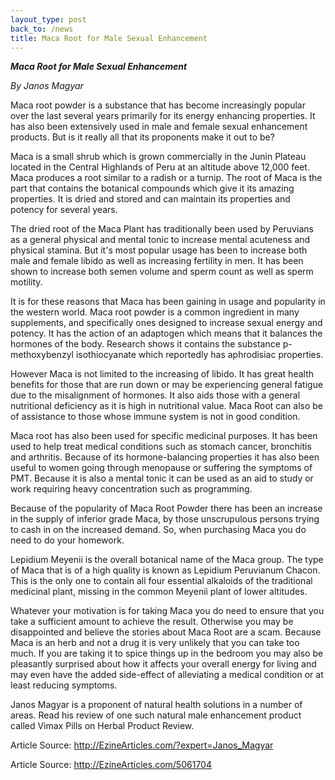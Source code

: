```yaml
---
layout_type: post
back_to: /news
title: Maca Root for Male Sexual Enhancement
---
```

***Maca Root for Male Sexual Enhancement***

*By Janos Magyar*

Maca root powder is a substance that has become increasingly popular over the last several years primarily for its energy enhancing properties. It has also been extensively used in male and female sexual enhancement products. But is it really all that its proponents make it out to be?

Maca is a small shrub which is grown commercially in the Junin Plateau located in the Central Highlands of Peru at an altitude above 12,000 feet. Maca produces a root similar to a radish or a turnip. The root of Maca is the part that contains the botanical compounds which give it its amazing properties. It is dried and stored and can maintain its properties and potency for several years.

The dried root of the Maca Plant has traditionally been used by Peruvians as a general physical and mental tonic to increase mental acuteness and physical stamina. But it's most popular usage has been to increase both male and female libido as well as increasing fertility in men. It has been shown to increase both semen volume and sperm count as well as sperm motility.

It is for these reasons that Maca has been gaining in usage and popularity in the western world. Maca root powder is a common ingredient in many supplements, and specifically ones designed to increase sexual energy and potency. It has the action of an adaptogen which means that it balances the hormones of the body. Research shows it contains the substance p-methoxybenzyl isothiocyanate which reportedly has aphrodisiac properties.

However Maca is not limited to the increasing of libido. It has great health benefits for those that are run down or may be experiencing general fatigue due to the misalignment of hormones. It also aids those with a general nutritional deficiency as it is high in nutritional value. Maca Root can also be of assistance to those whose immune system is not in good condition.

Maca root has also been used for specific medicinal purposes. It has been used to help treat medical conditions such as stomach cancer, bronchitis and arthritis. Because of its hormone-balancing properties it has also been useful to women going through menopause or suffering the symptoms of PMT. Because it is also a mental tonic it can be used as an aid to study or work requiring heavy concentration such as programming.

Because of the popularity of Maca Root Powder there has been an increase in the supply of inferior grade Maca, by those unscrupulous persons trying to cash in on the increased demand. So, when purchasing Maca you do need to do your homework.

Lepidium Meyenii is the overall botanical name of the Maca group. The type of Maca that is of a high quality is known as Lepidium Peruvianum Chacon. This is the only one to contain all four essential alkaloids of the traditional medicinal plant, missing in the common Meyenii plant of lower altitudes.

Whatever your motivation is for taking Maca you do need to ensure that you take a sufficient amount to achieve the result. Otherwise you may be disappointed and believe the stories about Maca Root are a scam. Because Maca is an herb and not a drug it is very unlikely that you can take too much. If you are taking it to spice things up in the bedroom you may also be pleasantly surprised about how it affects your overall energy for living and may even have the added side-effect of alleviating a medical condition or at least reducing symptoms.

Janos Magyar is a proponent of natural health solutions in a number of areas. Read his review of one such natural male enhancement product called Vimax Pills on Herbal Product Review.

Article Source: http://EzineArticles.com/?expert=Janos_Magyar


Article Source: http://EzineArticles.com/5061704
